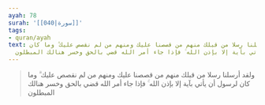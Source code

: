 ```yaml
---
ayah: 78
surah: '[[040|سورة]]'
tags:
- quran/ayah
text: ولقد أرسلنا رسلا من قبلك منهم من قصصنا عليك ومنهم من لم نقصص عليك ۗ وما كان
  لرسول أن يأتي بآية إلا بإذن الله ۚ فإذا جاء أمر الله قضي بالحق وخسر هنالك المبطلون
---
```

> ولقد أرسلنا رسلا من قبلك منهم من قصصنا عليك ومنهم من لم نقصص عليك ۗ وما كان لرسول أن يأتي بآية إلا بإذن الله ۚ فإذا جاء أمر الله قضي بالحق وخسر هنالك المبطلون
